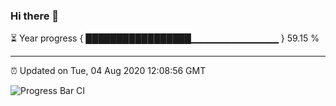 ### Hi there 👋

⏳ Year progress { █████████████████▁▁▁▁▁▁▁▁▁▁▁▁▁ } 59.15 %

---

⏰ Updated on Tue, 04 Aug 2020 12:08:56 GMT

![Progress Bar CI](https://github.com/liununu/liununu/workflows/Progress%20Bar%20CI/badge.svg)
